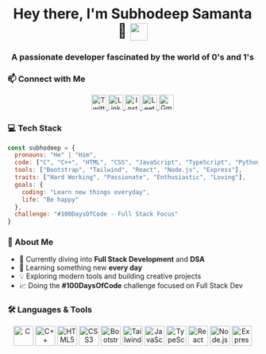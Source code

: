 <h1 align="center">
  Hey there, I'm Subhodeep Samanta 👋
  <img src="https://media.giphy.com/media/mGcNjsfWAjY5AEZNw6/giphy.gif" height="35" width="35" style="vertical-align:middle;object-fit:contain;" />
</h1>
<h3 align="center">A passionate developer fascinated by the world of 0's and 1's</h3>

### 📫 Connect with Me

<p align="center">
  <a href="https://twitter.com/_subhodeep" target="_blank">
    <img src="https://cdn.iconscout.com/icon/free/png-512/free-twitter-2038532-1718517.png" alt="Twitter" height="30" width="30" style="object-fit:contain;" />
  </a>
  <a href="https://linkedin.com/in/subhodeepsamanta" target="_blank">
    <img src="https://cdn.jsdelivr.net/gh/devicons/devicon/icons/linkedin/linkedin-original.svg" alt="LinkedIn" height="30" width="30" style="object-fit:contain;" />
  </a>
  <a href="https://instagram.com/comfortablydeep" target="_blank">
    <img src="https://cdn.iconscout.com/icon/free/png-512/free-instagram-1868978-1583142.png" alt="Instagram" height="30" width="30" style="object-fit:contain;" />
  </a>
  <a href="https://www.leetcode.com/subhodeepsamanta" target="_blank">
    <img src="https://cdn.iconscout.com/icon/free/png-512/free-leetcode-3521542-2944960.png" alt="Leetcode" height="30" width="30" style="object-fit:contain;" />
  </a>
  <a href="mailto:subhodeepsamanta2005@gmail.com" target="_blank">
    <img src="https://cdn.iconscout.com/icon/free/png-512/free-gmail-30-722694.png" alt="Gmail" height="30" width="30" style="object-fit:contain;" />
  </a>
</p>

### 💻 Tech Stack

```javascript
const subhodeep = {
  pronouns: "He" | "Him",
  code: ["C", "C++", "HTML", "CSS", "JavaScript", "TypeScript", "Python"],
  tools: ["Bootstrap", "Tailwind", "React", "Node.js", "Express"],
  traits: ["Hard Working", "Passionate", "Enthusiastic", "Loving"],
  goals: {
    coding: "Learn new things everyday",
    life: "Be happy"
  },
  challenge: "#100DaysOfCode - Full Stack Focus"
}
```

### 🚀 About Me

- 🔭 Currently diving into **Full Stack Development** and **DSA**
- 🌱 Learning something new **every day**
- 💡 Exploring modern tools and building creative projects
- 📈 Doing the **#100DaysOfCode** challenge focused on Full Stack Dev

### 🛠️ Languages & Tools

<p align="center">
  <img src="https://cdn.iconscout.com/icon/free/png-512/free-c-57-1175191.png" alt="C" height="40" width="40" style="object-fit:contain;" />
  <img src="https://cdn.iconscout.com/icon/free/png-512/free-c-4-226082.png" alt="C++" height="40" width="40" style="object-fit:contain;" />
  <img src="https://cdn.iconscout.com/icon/free/png-512/free-html-3628838-3030115.png" alt="HTML5" height="40" width="40" style="object-fit:contain;" />
  <img src="https://cdn.iconscout.com/icon/free/png-512/free-css-131-722685.png" alt="CSS3" height="40" width="40" style="object-fit:contain;" />
  <img src="https://cdn.iconscout.com/icon/free/png-512/free-bootstrap-7-1175254.png" alt="Bootstrap" height="40" width="40" style="object-fit:contain;" />
  <img src="https://cdn.worldvectorlogo.com/logos/tailwindcss.svg" alt="TailwindCSS" height="40" width="40" style="object-fit:contain;" />
  <img src="https://cdn.iconscout.com/icon/free/png-512/free-javascript-1-225993.png" alt="JavaScript" height="40" width="40" style="object-fit:contain;" />
  <img src="https://cdn.iconscout.com/icon/free/png-512/free-typescript-1-1175078.png" alt="TypeScript" height="40" width="40" style="object-fit:contain;" />
  <img src="https://cdn.worldvectorlogo.com/logos/react-2.svg" alt="React" height="40" width="40" style="object-fit:contain;" />
  <img src="https://cdn.iconscout.com/icon/free/png-512/free-nodejs-2-226035.png" alt="Node.js" height="40" width="40" style="object-fit:contain;" />
  <img src="https://cdn.iconscout.com/icon/free/png-512/free-express-8-1175029.png" alt="Express.js" height="40" width="40" style="object-fit:contain;" />
</p>
